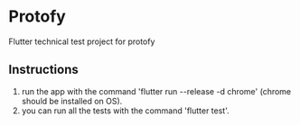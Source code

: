# Protofy

Flutter technical test project for protofy

## Instructions
1. run the app with the command 'flutter run --release -d chrome' (chrome should be installed on OS).
2. you can run all the tests with the command 'flutter test'.
